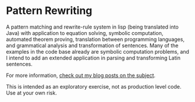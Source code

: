 # Pattern Rewriting
<p>
A pattern matching and rewrite-rule system in lisp (being translated into Java) with application to equation solving, symbolic computation, automated theorem proving, translation between programming languages, and grammatical analysis and transformation of sentences. Many of the examples in the code base already are symbolic computation problems, and I intend to add an extended application in parsing and transforming Latin sentences.
</p>

<p>
For more information, <a target="_blank" href="https://www.hrodebert.com/article-list/?query=patterns">check out my blog posts on the subject</a>.
</p>

<p>
This is intended as an exploratory exercise, not as production level code. Use at your own risk.
</p>
